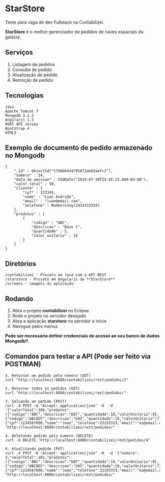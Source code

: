 # StarStore
Teste para vaga de dev Fullstack na Contabilizei.

**StarStore** é o melhor gerenciador de pedidos de naves espaciais da galáxia.

## Serviços
1. Listagem de pedidos
2. Consulta de pedido
3. Atualização de pedido
4. Remoção de pedido

## Tecnologias
```
Java
Apache Tomcat 7
Mongodb 3.2.5
Angularjs 1.5
RERT API Jersey
Bootstrap 4
HTML5
```

## Exemplo de documento de pedido armazenado no Mongodb
```
{
    "_id" : ObjectId("579d66434795871de83aefc2"),
    "numero" : 14,
    "data_de_emissao" : ISODate("2016-07-30T23:45:23.869-03:00"),
    "valor_total" : 50,
    "cliente" : {
        "cpf" : 123345,
        "nome" : "Luan Andrade",
        "email" : "luan@email.com",
        "telefone" : NumberLong(2433333333)
    },
    "produtos" : [ 
        {
            "codigo" : "ABC",
            "descricao" : "Nave 1",
            "quantidade" : 5,
            "valor_unitario" : 10
        }
    ]
}
```

## Diretórios
```
/contabilizei - Projeto em Java com a API REST
/starstore - Projeto em Angularjs da **StarStore**
/screens - imagens da aplicação
```

## Rodando
1. Abra o projeto **contabilizei** no Eclipse
2. Rode o projeto no servidor desejado
3. Abra a aplicação **starstore** no servidor e inicie
4. Navegue pelos menus

**Pode ser necessário definir credenciais de acesso ao seu banco de dados Mongodb!!**

## Comandos para testar a API (Pode ser feito via POSTMAN)
```
1. Retornar um pedido pelo número (GET)
curl "http://localhost:8080/contabilizei/rest/pedidos/2"

2. Retornar todos os pedidos (GET)
curl "http://localhost:8080/contabilizei/rest/pedidos/"

3. Salvando um pedido (POST)
curl -X POST -H "Accept: application/json" -H  -d '{"valorTotal":100,"produtos":[{"codigo":"ABC","descricao":"DEF","quantidade":10,"valorUnitario":9},{"codigo":"ABCDEF","descricao":"GHI","quantidade":19,"valorUnitario":7}],"cliente":{"cpf":1234567890,"nome":"Joao","telefone":33333333,"email":"eu@email.com"}}' "http://localhost:8080/contabilizei/rest/pedidos/"

3. Deletando pedido pelo numero (DELETE)
curl -X DELETE "http://localhost:8080/contabilizei/rest/pedidos/4"

4. Atualizando pedido (PUT)
curl -X POST -H "Accept: application/json" -H  -d '{"numero": 3,"valorTotal":101,"produtos":[{"codigo":"ABC","descricao":"DEF","quantidade":10,"valorUnitario":9},{"codigo":"ABCDEF","descricao":"GHI","quantidade":19,"valorUnitario":7}],"cliente":{"cpf":1234567890,"nome":"Joao","telefone":33333333,"email":"eu@email.com"}}' "http://localhost:8080/contabilizei/rest/pedidos/"

```
